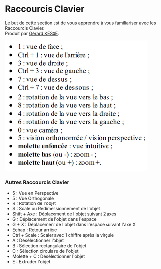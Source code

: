 # Raccourcis Clavier

Le but de cette section est de vous apprendre à vous familiariser avec les Raccourcis Clavier.  
Produit par 
[Gérard KESSE](https://github.com/gkesse/ "https://github.com/gkesse").

![Image](https://raw.githubusercontent.com/gkesse/ReadyBlender/master/Notion/img/Raccourcis_Clavier.png)

### Autres Raccourcis Clavier

* 5 : Vue en Perspective
* 5 : Vue Orthogonale
* R : Rotation de l'objet
* S : Scale ou Redimensionnement de l'objet
* Shift + Axe : Déplacement de l'objet suivant 2 axes
* G : Déplacement de l'objet dans l'espace
* G + X : Déplacement de l'objet dans l'espace suivant l'axe X
* Echap : Retour arrière
* Ctrl + Scale : Scaler avec 1 chiffre après la virgule
* A : Désélectionner l'objet
* B : Sélection rectangulaire de l'objet
* C : Sélection circulaire de l'objet
* Molette + C : Désélectionner l'objet
* E : Extruder l'objet
